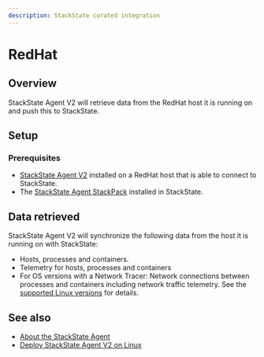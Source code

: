 ```yaml
---
description: StackState curated integration
---
```


# RedHat

## Overview

StackState Agent V2 will retrieve data from the RedHat host it is running on and push this to StackState.

## Setup

### Prerequisites
 
* [StackState Agent V2](/setup/agent/linux.md) installed on a RedHat host that is able to connect to StackState.
* The [StackState Agent StackPack](/stackpacks/integrations/agent.md) installed in StackState.

## Data retrieved

StackState Agent V2 will synchronize the following data from the host it is running on with StackState:

- Hosts, processes and containers.
- Telemetry for hosts, processes and containers   
- For OS versions with a Network Tracer: Network connections between processes and containers including network traffic telemetry. See the [supported Linux versions](/setup/agent/linux.md#supported-linux-versions) for details.

## See also

* [About the StackState Agent](/setup/agent/about-stackstate-agent.md)
* [Deploy StackState Agent V2 on Linux](/setup/agent/linux.md)
